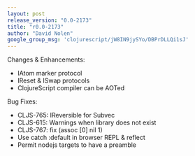 ```yaml
---
layout: post
release_version: "0.0-2173"
title: "r0.0-2173"
author: "David Nolen"
google_group_msg: 'clojurescript/jW8IN9jySYo/DBPrDLLQi1sJ'
---
```


Changes & Enhancements:

* IAtom marker protocol
* IReset & ISwap protocols
* ClojureScript compiler can be AOTed

Bug Fixes:

* CLJS-765: IReversible for Subvec
* CLJS-615: Warnings when library does not exist
* CLJS-767: fix (assoc [0] nil 1)
* Use catch :default in browser REPL & reflect
* Permit nodejs targets to have a preamble
